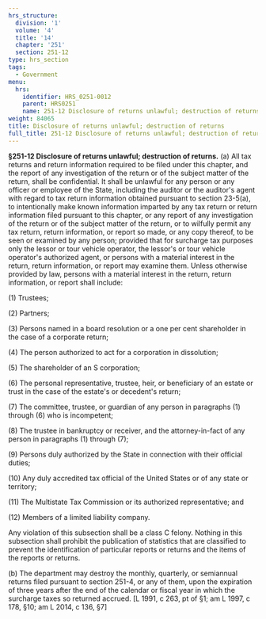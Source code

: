```yaml
---
hrs_structure:
  division: '1'
  volume: '4'
  title: '14'
  chapter: '251'
  section: 251-12
type: hrs_section
tags:
  - Government
menu:
  hrs:
    identifier: HRS_0251-0012
    parent: HRS0251
    name: 251-12 Disclosure of returns unlawful; destruction of returns
weight: 84065
title: Disclosure of returns unlawful; destruction of returns
full_title: 251-12 Disclosure of returns unlawful; destruction of returns
---
```

**§251-12 Disclosure of returns unlawful; destruction of returns.** (a) All tax returns and return information required to be filed under this chapter, and the report of any investigation of the return or of the subject matter of the return, shall be confidential. It shall be unlawful for any person or any officer or employee of the State, including the auditor or the auditor's agent with regard to tax return information obtained pursuant to section 23-5(a), to intentionally make known information imparted by any tax return or return information filed pursuant to this chapter, or any report of any investigation of the return or of the subject matter of the return, or to wilfully permit any tax return, return information, or report so made, or any copy thereof, to be seen or examined by any person; provided that for surcharge tax purposes only the lessor or tour vehicle operator, the lessor's or tour vehicle operator's authorized agent, or persons with a material interest in the return, return information, or report may examine them. Unless otherwise provided by law, persons with a material interest in the return, return information, or report shall include:

(1) Trustees;

(2) Partners;

(3) Persons named in a board resolution or a one per cent shareholder in the case of a corporate return;

(4) The person authorized to act for a corporation in dissolution;

(5) The shareholder of an S corporation;

(6) The personal representative, trustee, heir, or beneficiary of an estate or trust in the case of the estate's or decedent's return;

(7) The committee, trustee, or guardian of any person in paragraphs (1) through (6) who is incompetent;

(8) The trustee in bankruptcy or receiver, and the attorney-in-fact of any person in paragraphs (1) through (7);

(9) Persons duly authorized by the State in connection with their official duties;

(10) Any duly accredited tax official of the United States or of any state or territory;

(11) The Multistate Tax Commission or its authorized representative; and

(12) Members of a limited liability company.

Any violation of this subsection shall be a class C felony. Nothing in this subsection shall prohibit the publication of statistics that are classified to prevent the identification of particular reports or returns and the items of the reports or returns.

(b) The department may destroy the monthly, quarterly, or semiannual returns filed pursuant to section 251-4, or any of them, upon the expiration of three years after the end of the calendar or fiscal year in which the surcharge taxes so returned accrued. [L 1991, c 263, pt of §1; am L 1997, c 178, §10; am L 2014, c 136, §7]